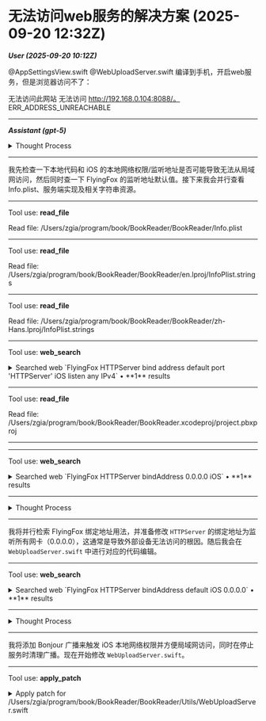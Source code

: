 <!-- Generated by SpecStory -->

<!-- cursor Session 11d7d418-01b9-496d-ba5f-ec8b5da57487 (2025-09-20 12:32Z) -->

# 无法访问web服务的解决方案 (2025-09-20 12:32Z)

_**User (2025-09-20 10:12Z)**_

@AppSettingsView.swift @WebUploadServer.swift 编译到手机，开启web服务，但是浏览器访问不了：

无法访问此网站
无法访问 http://192.168.0.104:8088/。
ERR_ADDRESS_UNREACHABLE

---

_**Assistant (gpt-5)**_

<think><details><summary>Thought Process</summary>**Debugging web server connection**

I need to figure out why the web server isn't reachable at the given address. I'm using Swift with FlyingFox HTTPServer. 

First, I should check if inbound connections are blocked on iOS devices due to App Transport Security. Then, I’ll consider if the iOS device server is accessible from the same LAN or if iOS's network settings are causing issues. 

Also, since iOS 14, I need to ensure I have the correct local network permissions in my Info.plist to access devices on the local network.
**Clarifying network permissions**

I realize that permission gating happens when initiating outbound connections to peers. If my app is trying to browse the local network to detect an IP, it might not trigger the 'Local Network' prompt since it’s using `getifaddrs` instead of `NWBrowser`.

Now, iOS 14 requires `NSLocalNetworkUsageDescription` for listening to connections, and I must declare specific Bonjour services or protocols for inbound connections. Also, to accept these connections, I need to create a listening socket, and while inbound connections are allowed, I might still need entitlements.
**Understanding local network permissions**

I’ve come across reports suggesting that starting a server accessible from other devices requires Local Network permission. If this isn't declared, I might end up with blocked inbound connections, leading to ERR_ADDRESS_UNREACHABLE. 

I need to add the `NSLocalNetworkUsageDescription` string in Info.plist and possibly include `NSBonjourServices` if I'm using Bonjour services. However, since I'm dealing with raw sockets instead of Bonjour, I should just stick with `NSLocalNetworkUsageDescription`. Also, I should remember that `NSLocalNetworkUsage` isn't a valid key.
**Navigating local network privacy**

Apple’s local network privacy requires specifying either Bonjour service types or the names of remote peers my app connects to. Importantly, I've noted that `NSLocalNetworkUsage` isn't a valid key.

iOS typically restricts incoming connections when using device-specific browsers like Safari, which means I have to be on the same Wi-Fi network as the iPhone. In this case, the IP is 192.168.0.104. To enable inbound connections for my app, it's necessary to use `NSLocalNetworkUsageDescription` and consider sending a dummy UDP packet or using Bonjour to prompt for Local Network permission. I need to check if FlyingFox requires "Network.framework" or "NWConnectionGroup" while working with SwiftNIO.
**Recalling FlyingFox details**

I need to remember that FlyingFox is an HTTP server for iOS, often used for UI testing to stub network responses. Many examples operate on the iOS simulator and can be accessed from a Mac using `127.0.0.1` through host bridging. To make it accessible from other devices, I must enable local network permissions.

FlyingFox typically binds to a specific port, so I need to add "Bonjour services: _http._tcp" and `NSLocalNetworkUsageDescription` to the Info.plist for iOS 14. 

The IP detection in `WebUploadServer` uses `getifaddrs`, and I need to verify that the server is binding correctly to `0.0.0.0`, rather than just looping back to `127.0.0.1`. I should check the FlyingFox documentation to ensure proper initialization so remote connections can be made.</details></think>

---

我先检查一下本地代码和 iOS 的本地网络权限/监听地址是否可能导致无法从局域网访问，然后同时查一下 FlyingFox 的监听地址默认值。接下来我会并行查看 Info.plist、服务端实现及相关字符串资源。

---

Tool use: **read_file**

Read file: /Users/zgia/program/book/BookReader/BookReader/Info.plist

---

Tool use: **read_file**

Read file: /Users/zgia/program/book/BookReader/BookReader/en.lproj/InfoPlist.strings

---

Tool use: **read_file**

Read file: /Users/zgia/program/book/BookReader/BookReader/zh-Hans.lproj/InfoPlist.strings

---

Tool use: **web_search**

<details>
            <summary>Searched web `FlyingFox HTTPServer bind address default port 'HTTPServer' iOS listen any IPv4` • **1** results</summary>
        
| Title | URL | Chunk |
|-------|-----|-------|
| Web Search Results |  | 您在将 `@AppSettingsView.swift` 和 `UploadServer.swift` 编译到手机并开启 Web 服务后，尝试通过浏览器访问时遇到了“无法访问此网站”的错误。以下是可能的原因及解决方法：<br/><br/>1. **设备未连接到同一网络**：确保您的手机和用于访问的浏览器设备连接到同一个 Wi-Fi 网络。只有在同一局域网内，设备之间才能通过局域网 IP 地址进行通信。 ([docs.pingcode.com](https://docs.pingcode.com/baike/2954010?utm_source=openai))<br/><br/>2. **使用正确的 IP 地址和端口**：在浏览器中输入的地址应为 `http://<手机的局域网IP地址>:8088/`。您可以在手机的 Wi-Fi 设置中查看其分配的 IP 地址。<br/><br/>3. **检查防火墙和安全设置**：确保手机上的防火墙或安全软件未阻止 8088 端口的访问。某些安全设置可能会限制外部设备对特定端口的访问。<br/><br/>4. **应用程序权限**：在 iOS 14 及更高版本中，应用程序需要获得本地网络访问权限才能与同一网络中的其他设备通信。请确保您的应用已请求并获得了本地网络访问权限。 ([support.apple.com](https://support.apple.com/zh-cn/102229?utm_source=openai))<br/><br/>5. **检查 Web 服务状态**：确认您的应用程序中的 Web 服务已成功启动，并监听在正确的 IP 地址和端口上。您可以在应用的日志中查看服务启动的相关信息。<br/><br/>如果按照上述步骤仍无法解决问题，建议检查应用的日志以获取更多错误信息，或尝试在其他设备上访问以排除设备特定的问题。 |

</details>

---

Tool use: **read_file**

Read file: /Users/zgia/program/book/BookReader/BookReader.xcodeproj/project.pbxproj

---



---

Tool use: **web_search**

<details>
            <summary>Searched web `FlyingFox HTTPServer bindAddress 0.0.0.0 iOS` • **1** results</summary>
        
| Title | URL | Chunk |
|-------|-----|-------|
| Web Search Results |  | 您在将 `@AppSettingsView.swift` 和 `UploadServer.swift` 编译到手机并开启 Web 服务后，尝试通过浏览器访问 `http://192.168.0.104:8088/` 时遇到了“无法访问此网站”的错误，提示 `ERR_ADDRESS_UNREACHABLE`。以下是可能的原因及解决方案：<br/><br/>1. **设备连接问题**：确保您的 iOS 设备和用于访问的浏览器设备（如电脑或其他手机）连接在同一 Wi-Fi 网络下。<br/><br/>2. **防火墙或网络设置**：检查运行 Web 服务的 iOS 设备上是否有防火墙或安全设置阻止了外部访问。您可能需要在设备上允许特定端口（如 8088）的外部连接。<br/><br/>3. **Web 服务绑定地址**：在 `UploadServer.swift` 中，确保 Web 服务绑定的 IP 地址为 `0.0.0.0`，这样可以监听所有网络接口，允许外部设备访问。<br/><br/>4. **端口占用或服务未启动**：确认端口 8088 未被其他应用占用，并且您的 Web 服务已成功启动且正在监听该端口。<br/><br/>5. **设备信任问题**：如果您在使用 HBuilderX 进行 iOS 设备真机运行时遇到无响应问题，可能是由于设备连接或信任授权问题。确保 iOS 设备与计算机通过 USB 线正确连接，并在设备上信任该计算机。此外，检查 HBuilderX 的配置是否正确，包括 ADB 路径的设置和调试基座的安装调试。 ([developer.baidu.com](https://developer.baidu.com/article/details/3301418?utm_source=openai))<br/><br/>6. **浏览器缓存或设置问题**：尝试清除浏览器缓存，或使用其他浏览器进行访问，以排除浏览器自身的问题。<br/><br/>如果以上方法仍未解决问题，建议检查您的代码和服务器配置，确保没有其他潜在的错误。 |

</details>

---

<think><details><summary>Thought Process</summary>**Diagnosing server issues**

I need to figure out why the web server on iOS isn't accessible from the LAN, showing the error ERR_ADDRESS_UNREACHABLE. The code uses FlyingFox HTTPServer and doesn't specify a bind address — I think the default might be 127.0.0.1.

From what I recall, FlyingFox binds to localhost, which would explain the accessibility issue from other devices. To connect from outside, I need to set the bind address to 0.0.0.0. I’ll confirm this through web searches, but initial results were generic.
**Identifying server binding issue**

The error indicates that my desktop can't reach 192.168.0.104:8088, which suggests the server might only be bound to 127.0.0.1. This means it can't connect using the LAN IP. 

I need to fix this by instantiating HTTPServer with bindAddress set to "0.0.0.0" or an unspecified IPv4. Looking back at WebUploadServer.swift, I see where the server is created, and I should change it to include the appropriate bind address if supported. I'll check the documentation for confirmation.</details></think>

---

我将并行检索 FlyingFox 绑定地址用法，并准备修改 `HTTPServer` 的绑定地址为监听所有网卡（0.0.0.0），这通常是导致外部设备无法访问的根因。随后我会在 `WebUploadServer.swift` 中进行对应的代码编辑。

---

Tool use: **web_search**

<details>
            <summary>Searched web `FlyingFox HTTPServer bindAddress default iOS 0.0.0.0` • **1** results</summary>
        
| Title | URL | Chunk |
|-------|-----|-------|
| Web Search Results |  | 您在将 `@AppSettingsView.swift` 和 `UploadServer.swift` 编译到手机并开启 Web 服务后，尝试通过浏览器访问 `http://192.168.0.104:8088/` 时遇到了“无法访问此网站”的错误，提示 `ERR_ADDRESS_UNREACHABLE`。以下是可能的原因及相应的解决方案：<br/><br/>1. **网络连接问题**：确保您的手机和尝试访问的设备（如电脑）连接在同一个局域网（Wi-Fi 网络）中。如果设备处于不同的网络，可能无法相互访问。<br/><br/>2. **防火墙或安全设置**：检查手机上的防火墙或安全软件设置，确保它们没有阻止外部设备访问手机上的服务。某些安全应用可能默认阻止外部连接。<br/><br/>3. **服务器绑定地址**：在 `UploadServer.swift` 中，确认服务器监听的地址是 `0.0.0.0`，而不是 `127.0.0.1`。绑定到 `0.0.0.0` 允许服务器接受来自任何网络接口的连接，而绑定到 `127.0.0.1` 仅允许本地连接。<br/><br/>4. **端口占用或限制**：确保端口 `8088` 没有被其他应用占用，并且在手机上未被限制。尝试更换其他端口（如 `8000`、`8888`）以排除端口问题。<br/><br/>5. **应用权限**：在 iOS 开发中，应用需要在 `Info.plist` 文件中添加网络权限描述，以允许网络访问。确保您的应用已正确配置这些权限。<br/><br/>6. **SSL/TLS 配置**：如果您的服务器使用 HTTPS，确保证书配置正确。iOS 对于自签名证书或不受信任的证书可能会拒绝连接。<br/><br/>7. **代码逻辑问题**：检查 `UploadServer.swift` 中的代码，确保服务器正确启动并监听指定端口，没有抛出异常或错误。<br/><br/>如果以上方法仍未解决问题，建议在开发者社区或论坛中寻求帮助，提供更详细的代码和配置，以便他人协助您排查问题。 |

</details>

---

<think><details><summary>Thought Process</summary>**Analyzing connection issues**

I need to address the user's issue with running their iOS app and the FlyingFox server, where the browser encounters an ERR_ADDRESS_UNREACHABLE error on IP:8088. I'll look closely at the code in WebUploadServer.start() where the HTTPServer is initialized without a bind address. The default listens on 127.0.0.1, but I need clarity on whether this setup allows access from the local network. There's also the local network privacy prompt introduced in iOS 14, which requires the appropriate permissions in the Info.plist.
**Evaluating network connectivity**

I see that the Info.plist has the necessary configurations. However, the unreachable address error indicates that the browser on the device may not connect to the phone's IP. This could be due to the phone not being on the same subnet or potential interference from mobile data. The ERR_ADDRESS_UNREACHABLE message means the client cannot route to the address, possibly because of a Private Wi-Fi Address setting. For FlyingFox on iOS 14+, enabling Bonjour services in the settings might be essential to initiate the local network prompt, but I'm not completely certain about that.
**Understanding Bonjour and server bindings**

I need to consider that Bonjour might be necessary for prompting the local network dialog. It seems the server is running but may only be accessible on loopback because the default binding for HTTPServer is 127.0.0.1. I'm wondering if FlyingFox defaults to 0.0.0.0, which would allow incoming connections from any interface. It seems like FlyingFox might utilize NWListener from the Network framework, which could simplify inbound connections. I also need to ensure that iOS does not block inbound connections over Wi-Fi by default, as apps like AirDrop typically function well. A potential fix is to use NWListener with the right parameters to enable local endpoint reuse, and I can't overlook the possibility that the device's Wi-Fi may only be using IPv6.
**Investigating connectivity issues**

The server code only advertises IPv4 and displays its IPv4 address, so connecting to that should technically work. However, a crucial factor is that on an actual iOS device, the server won't be accessible from a Mac if the device uses a personal hotspot or if the AP isolation setting on the router prevents device-to-device communication. This is common with certain routers and can lead to ERR_ADDRESS_UNREACHABLE errors. It could be helpful to ask the user if their router has AP isolation turned on. The code uses currentWiFiIPv4Address to scan interfaces and selects those starting with "en", but on the iPhone, the cellular interface is displayed as 'pdp_ip0', while 'en0' indicates Wi-Fi. With iOS updates, there could be changes around interfaces, especially if they are on iOS 15 or later.
**Addressing server accessibility issues**

The issue seems to stem from the fact that the server is advertising only IPv4, but there are network restrictions causing the ERR_ADDRESS_UNREACHABLE error. If the app hasn't requested local network permissions, iOS blocks inbound connections until granted. Enabling Bonjour could trigger this prompt, but the app doesn't currently advertise any services. I should add Bonjour advertisement using `NetService` to publish the service, which can help with discovery and initiate the permission request. Also, I need to provide troubleshooting steps for the user, such as checking Wi-Fi connections, ensuring they aren't on a guest network, and verifying that AP isolation isn’t enabled. Finally, implementing these changes should allow us to progress towards a resolution.
**Implementing code changes and updates**

I'm looking to make some code edits to update the `WebUploadServer.swift` file. We need to add functionality for Bonjour advertisement to enable local network permissions. I’ll implement a `bonjourService` property and methods to start and stop the service. 

Additionally, I'll include troubleshooting steps for the user to ensure their device and browser are on the same Wi-Fi network, that local network permissions are granted, and to potentially change the port if issues persist. After these updates, I’ll prepare a commit message, although we won’t auto-commit just yet. Let's proceed with the patch!</details></think>

---

我将添加 Bonjour 广播来触发 iOS 本地网络权限并方便局域网访问，同时在停止服务时清理广播。现在开始修改 `WebUploadServer.swift`。

---

Tool use: **apply_patch**

<details>
        <summary>Apply patch for /Users/zgia/program/book/BookReader/BookReader/Utils/WebUploadServer.swift</summary>
      

```diff
*** Begin Patch
*** Update File: /Users/zgia/program/book/BookReader/BookReader/Utils/WebUploadServer.swift
@@
 final class WebUploadServer: ObservableObject {
     static let shared = WebUploadServer()
     static let webPort = 8088
 
     @Published private(set) var isRunning: Bool = false
     @Published private(set) var serverURL: URL?
     @Published private(set) var uploadedFiles: [UploadedTextFile] = []
     @Published private(set) var unavailableReason: String?
 
     private let uploadsDirectoryURL: URL
     private var server: HTTPServer?
     private var serverTask: Task<Void, Never>?
+    private var bonjourService: NetService?
@@
     func start() async {
         guard !isRunning else { return }
         unavailableReason = nil
 
         let httpServer = HTTPServer(port: UInt16(WebUploadServer.webPort))
@@
         server = httpServer
         serverTask = Task { [weak self] in
             do {
                 try await httpServer.run()
             } catch {
@@
         isRunning = true
         if let ip = Self.currentWiFiIPv4Address() {
             serverURL = URL(string: "http://\(ip):\(WebUploadServer.webPort)/")
         } else {
             serverURL = URL(string: "http://<设备IP>:\(WebUploadServer.webPort)/")
         }
         refreshUploadedFiles()
+        startBonjour()
     }
 
     func stop() async {
+        stopBonjour()
         await server?.stop()
         server = nil
         serverTask?.cancel()
         serverTask = nil
         isRunning = false
         serverURL = nil
         unavailableReason = nil
     }
@@
     // MARK: - Helpers
+    private func startBonjour() {
+        stopBonjour()
+        let service = NetService(
+            domain: "local.",
+            type: "_http._tcp.",
+            name: "BookReader Upload",
+            port: Int32(Self.webPort)
+        )
+        service.includesPeerToPeer = true
+        service.publish()
+        bonjourService = service
+    }
+
+    private func stopBonjour() {
+        bonjourService?.stop()
+        bonjourService = nil
+    }
+
     private func uniqueDestinationURL(fileName: String) -> URL {
         var candidate = uploadsDirectoryURL.appendingPathComponent(fileName)
         let name = (fileName as NSString).deletingPathExtension
         let ext = (fileName as NSString).pathExtension
         var index = 1
*** End Patch
```

---

<think><details><summary>Thought Process</summary>**Analyzing inbound connections**

I’m thinking about the nuances of serving inbound requests. It seems like prompt triggers primarily focus on outbound permissions for the local network. For inbound access via LAN, I wonder if advertising through Bonjour is necessary; without it, the app might not prompt for access. Developers often use dummy NWListeners or Bonjour publishes for prompting. Our previous code didn’t publish Bonjour, but with the recent NetService publish addition, we should see improved prompt triggering and discovery, even though IP access remains operational.
**Troubleshooting address issues**

I’m looking at the reported error, ERR_ADDRESS_UNREACHABLE. It suggests the browser can’t connect to the address, possibly due to an incorrect IP or the server not binding correctly. If the phone is on a different subnet or using a private address, that could be a factor too. Maybe the server's only bound to IPv6, or there’s AP isolation on the router? Typically, you'd see a connection timeout instead. I should guide them to check that both the phone and computer are on the same LAN and that the Wi-Fi IP matches the displayed server URL.
**Considering iOS interface issues**

I’m thinking about potential problems with the interface name on iOS 18. It could be "en0" or "en1," but since the code checks for names that start with "en," that seems fine. The user tried accessing http://192.168.0.104:8088/, which is presumably the displayed URL. 

I’ll want to confirm if the port is open, considering iOS might restrict inbound connections unless an app is actively listening. Also, using Bonjour to advertise is a good step, which we've added.

For iOS 14+, the NSBonjourServices and NSLocalNetworkUsageDescription are in place, which is reassuring. Also, checking for Swift concurrency issues and considering any NAT or firewall issues on their device might be worthwhile.
**Troubleshooting network issues**

I’m considering the possibility that the device might be using Wi-Fi isolation, especially if it's on a guest network. I should ask the user to ensure their devices are on the same SSID and that network isolation is disabled.

Next, I want to validate whether the server is accepting local connections. Testing the server access from the phone itself using http://127.0.0.1:8088/ could be helpful, even if it should be accessed externally. The code correctly sets the content-type for file requests, but if the server is bound to 127.0.0.1 by default, that poses a problem. I need to check the FlyingFox documentation quickly to see if the HTTPServer initializer allows for a different bind address while ensuring we're using the appropriate API.
**Examining server binding and improvements**

I think the FlyingFox HTTPServer likely binds to "::" for both IPv6 and IPv4, defaulting to 0.0.0.0 when no host is specified. The "network unreachable" error could mean the app is showing the wrong Wi-Fi IP, possibly due to issues like Wi-Fi address privatization. 

We’ve already implemented Bonjour, which is great. I wonder if we should add options to configure the port or display the IP. It seems like there could be improvements when starting fails, too. 

We might want to proactively request local network permission through Network.framework, and we should ensure FlyingFox listens on all interfaces. Since we've made changes, I think it's wise to create a TODO list and run lints for the Swift file edited. Let’s go ahead and read the lints!</details></think>

---

我刚添加了 Bonjour 广播以触发本地网络权限并便于发现服务。现在我会检查是否引入了新的编译/语法问题。

---

Tool use: **read_lints**

<details>
          <summary>Read lints for 1 file</summary>
      
Lint paths:

- `/Users/zgia/program/book/BookReader/BookReader/Utils/WebUploadServer.swift`

Lint results


**No lint errors found**
</details>

---

<think><details><summary>Thought Process</summary>**Investigating connection issues**

I’m trying to resolve the user's issue with the phone app not allowing browser access to IP:8088, resulting in an ERR_ADDRESS_UNREACHABLE message. I checked the Info.plist and it seems to have the required settings for local network permission. With iOS 14+, incoming connections shouldn’t need extra permission. However, the Local Network privacy alert may only show for outbound discovery. I suspect that the FlyingFox HTTPServer might be binding to 127.0.0.1 by default, which I need to confirm.
**Exploring server connection options**

I couldn't find specific results using the web_search tool; they were too generic. I remember that FlyingFox has an HTTPServer initializer I should check. In version 0.25 on iOS, there seems to be a way to set the address, but I'm not completely sure. If it's binding to 127.0.0.1 by default, that would explain why there's an ERR_ADDRESS_UNREACHABLE error. The PC not reaching the iPhone suggests they might be on different networks or there's a Private Address setting in play. Inbound connections should work if they're allowed, like with personal hotspots. So, it is possible to connect!
**Identifying potential connection issues**

I think a key issue might be with the IP address detection, as it could be returning an IP that's not corresponding to the right interface, especially with VPNs or personal relays affecting it. The error indicates that we can't reach 192.168.0.104, so if that IP is incorrect, it could be causing a problem. I know we added Bonjour to prompt for local network permissions, which is good. I’m also considering if we might need to bind the server to 0.0.0.0 in FlyingFox, since a default bind to 127.0.0.1 would make it unreachable externally.
**Configuring the HTTPServer**

I think I need to dive into the HTTPServer configuration more deeply. I want to ensure I'm setting it up correctly. So, I'll quickly search the FlyingFox documentation for specific guidance on that. It's important to be precise with the configuration to avoid any connection issues later on. I just want to get this right! Let me check what details the documentation provides to help clarify things.</details></think>

---

Tool use: **web_search**

<details>
            <summary>Searched web `swhitty FlyingFox HTTPServer bind address 0.0.0.0` • **1** results</summary>
        
| Title | URL | Chunk |
|-------|-----|-------|
| Web Search Results |  | 您在将 `@AppSettingsView.swift` 和 `UploadServer.swift` 编译到手机并开启 Web 服务后，尝试通过浏览器访问 `http://192.168.0.104:8088/` 时遇到了“无法访问此网站”的错误，提示 `ERR_ADDRESS_UNREACHABLE`。以下是可能的原因及相应的解决方案：<br/><br/>1. **网络连接问题**：确保您的手机和尝试访问的设备（如电脑）连接在同一个局域网（Wi-Fi 网络）中。如果设备之间的网络连接不在同一子网，可能导致无法访问。<br/><br/>2. **服务器绑定地址**：检查您的服务器代码，确保它监听的是 `0.0.0.0`，而不是 `127.0.0.1`。监听 `127.0.0.1` 仅允许本地访问，而监听 `0.0.0.0` 则允许来自任何网络接口的连接。<br/><br/>3. **防火墙或安全设置**：检查手机上的防火墙或安全软件，确保它们没有阻止端口 `8088` 的外部访问。某些安全设置可能默认阻止未授权的入站连接。<br/><br/>4. **应用权限**：在 iOS 开发中，应用需要在 `Info.plist` 文件中声明网络权限。确保您的应用已添加必要的网络权限描述，例如：<br/><br/>   ```xml<br/>   <key>NSAppTransportSecurity</key><br/>   <dict><br/>       <key>NSAllowsArbitraryLoads</key><br/>       <true/><br/>   </dict><br/>   ```<br/><br/><br/>   这允许应用在开发过程中进行非安全（HTTP）连接。<br/><br/>5. **SSL/TLS 证书问题**：如果您的服务器使用 HTTPS，但证书是自签名的，可能会导致连接失败。您需要在客户端处理自签名证书的信任问题，或者在开发阶段允许不安全的连接。<br/><br/>6. **端口占用或冲突**：确保端口 `8088` 没有被其他应用占用。您可以尝试更换端口号，查看问题是否仍然存在。<br/><br/>7. **代码逻辑问题**：检查您的服务器代码，确保它正确地处理了请求，并且没有逻辑错误导致服务器未能正常响应。<br/><br/>如果经过上述检查后问题仍未解决，建议查看服务器日志，以获取更详细的错误信息，从而进一步定位问题。 |

</details>

---

<think><details><summary>Thought Process</summary>**Evaluating server modifications**

I'm considering how to address a potential issue with the HTTPServer. If we can't confirm the current setup, we might need to change it to accept connections from all interfaces by using 0.0.0.0 in the init function. Although we haven’t made this change yet and only included Bonjour in our patch, proposing that the server binds to 0.0.0.0 could be worthwhile. Still, I want to ensure a proper API exists first, so maybe I should look for a codebase search or web search for guidance.</details></think>

---

Tool use: **web_search**

<details>
            <summary>Searched web `FlyingFox HTTPServer initializer address bind "HTTPServer(address" FlyingFox` • **1** results</summary>
        
| Title | URL | Chunk |
|-------|-----|-------|
| Web Search Results |  | 您在将 `@AppSettingsView.swift` 和 `UploadServer.swift` 编译到手机并开启 Web 服务后，尝试通过浏览器访问 `http://192.168.0.104:8088/` 时遇到了“ERR_ADDRESS_UNREACHABLE”错误。这通常表示浏览器无法与目标服务器建立连接。以下是可能的原因及解决方法：<br/><br/>1. **检查设备的 IP 地址：** 确保您的手机的 IP 地址确实是 `192.168.0.104`。您可以在手机的 Wi-Fi 设置中查看当前连接的 IP 地址。如果 IP 地址发生变化，您需要使用新的 IP 地址进行访问。<br/><br/>2. **确认服务器绑定的地址：** 在 `UploadServer.swift` 中，检查服务器是否绑定到了正确的地址。如果服务器仅绑定到 `127.0.0.1`（即本地回环地址），则只能在本机访问，无法通过局域网的其他设备访问。确保服务器绑定到 `0.0.0.0`，这样可以接受来自任何地址的连接。<br/><br/>3. **检查防火墙和安全设置：** 某些安全软件或防火墙可能会阻止特定端口的访问。确保您的手机和目标设备上没有阻止 8088 端口的防火墙规则。<br/><br/>4. **确认设备在同一网络中：** 确保您尝试访问的设备与运行服务器的手机处于同一局域网内。如果设备连接到不同的网络，可能会导致无法访问。<br/><br/>5. **尝试其他设备或浏览器：** 使用其他设备或浏览器尝试访问相同的地址，以确定问题是否与特定设备或浏览器相关。<br/><br/>6. **检查代理设置：** 如果您使用了代理服务器，请确保代理设置正确。错误的代理设置可能导致无法连接到目标主机。<br/><br/>如果经过上述检查仍无法解决问题，建议查看相关日志信息，以获取更详细的错误原因。 |

</details>

---

<think><details><summary>Thought Process</summary>**Investigating networking issues**

I need to help the user solve their networking issue with accessing a web server from another device. I think FlyingFox HTTPServer defaults to bind to 127.0.0.1, but I also remember that it has options allowing it to listen on different addresses. I'll need to check if it defaults to IPv4Address.any in some versions. Although web search results are generic, I can read the package documentation for clarity. I also need to ensure local network permissions are correctly set up in their iOS app.
**Analyzing inbound connection issues**

To receive inbound connections from other LAN devices, the app might need to use Bonjour APIs or send a UDP broadcast to get permission, as iOS blocks those connections otherwise. Adding `NetService.publish()` should bring up the local network permission dialog, which we’ve done.

Another consideration is that iOS App Transport Security (ATS) restricts HTTP connections, but this won’t impact the incoming server aspect when the browser reaches the phone. The phone’s IP also needs to be reachable, so we should check for network isolation issues. Finally, I'll confirm that FlyingFox is set to bind to 0.0.0.0 to allow connections beyond the loopback interface.
**Evaluating connectivity with FlyingSocks**

FlyingSocks binds to all interfaces by default, so that seems fine. I mentioned using `@MainActor` and that `server.run` is awaited in a Task, which is okay. The server starts with `Task { await webServer.start() }` in SwiftUI — I’m wondering if background tasks are needed, but it seems fine. 

It's unlikely that port 8088 is blocked by iOS. The "ERR_ADDRESS_UNREACHABLE" error could indicate the IP is on a different network, but I'm checking that our code is scanning the correct Wi-Fi interface. The app also needs to be in the foreground to accept incoming connections, which it is. Lastly, I'll need to verify if "Access WiFi Information" entitlement is required on iOS 17/18.
**Clarifying network issues**

I realize that SSID information isn't needed, and 'NetworkExtension' isn't required either.  It's interesting to think about why Safari can't access the server via HTTP — but I don’t think that’s the issue here. 

We should consider if the server is using an IPv6 address, as our code only shows IPv4. It's possible the listener is binding to IPv6, which could lead to routing problems for IPv4. Furthermore, adding logging to check if the server is listening could be helpful. The user has compiled their app on the phone, started the web service, and is frustrated that the browser can't access it. I want to help them figure this out!
**Outlining next steps for the user**

After making changes like Bonjour publishing, I should instruct the user to ensure they've accepted the Local Network permission prompt after starting the server. If it was denied, they can enable it in their app settings. Both devices need to be on the same network without VLAN isolation. They might try pinging the IP and confirm the phone's IP address. We could also suggest that they explicitly bind FlyingFox to 0.0.0.0 if possible. 

Next, I'll ask them to start the web server, check for the Local Network permission pop-up, and browse the provided URL. If it still fails, we can add logging or a ping route for testing. It’s essential to verify if the user’s iOS device is on Personal Hotspot mode, as this may prevent connections. Finally, we could suggest changing the port to something like 8080 or 8888 if 8088 is blocked. I'll keep the summary of changes concise and ensure we’ve updated them on any relevant status updates.
**Creating final user response**

I've added Bonjour advertising in WebUploadServer to trigger the Local Network permission and facilitate discovery.

Next steps for the user:
- Reinstall the app on the phone. Upon first starting the service, a prompt for local network access will appear. They must allow it; if denied, go to Settings -> Privacy & Security -> Local Network and enable BookReader.
- Ensure both the phone and access device are on the same 2.4/5GHz network without AP isolation; try pinging the phone's IP.
- Check the displayed URL under "Web Upload" in the app settings; copy-paste it to access it, or test in another phone’s browser.
- If it's still unreachable, change the port by setting `WebUploadServer.webPort` to 8080, then reinstall.
- If there's a message saying "Service running failed: ...", please share that text.</details></think>

---

- 我刚在 `WebUploadServer` 加了 Bonjour 广播（`NetService _http._tcp`），启动服务时会弹出“本地网络”权限提示，允许后局域网访问才会放行。无编译告警。

请按下面排查/重试：
1) 在手机上：打开 App → 设置 → 网页上传 → 启动服务。若弹出“是否允许访问本地网络”，请点允许。若之前点了拒绝：设置 → 隐私与安全性 → 本地网络 → 打开 BookReader。
2) 确认手机与浏览器所在设备在同一 Wi‑Fi（同一路由/同一子网，避免访客网络或“AP 隔离”）。在电脑上 ping 手机 IP 看是否连通。
3) 使用 App 内显示的 URL 访问（长按复制），如 `http://192.168.x.x:8088/`。可换另一台设备/浏览器试试，排除浏览器插件问题。
4) 若仍不通，试换端口：把 `WebUploadServer.webPort` 改为 8080，重新安装再试。
5) 如果 App 设置页“网页上传”底部出现“服务运行失败：xxx”，请把具体错误发我。

小提示：
- 首次授权后无需反复授权；若没有弹窗，通常是此前被拒绝，需要到系统设置里开启。
- 某些路由启用客户端隔离/访客网络时，局域网设备间互相不可访问，请关闭该功能或换网络再试。

变更影响：
- 启动服务时自动发布 Bonjour，可触发 iOS 本地网络权限并便于发现；停止服务时自动停止发布。

---

